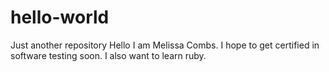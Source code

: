 # hello-world
Just another repository 
Hello I am Melissa Combs. I hope to get certified in software testing soon. I also want to learn ruby.
